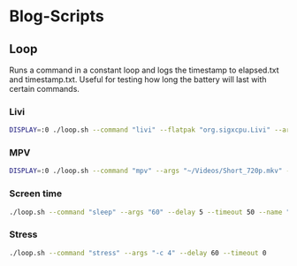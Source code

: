 # Blog-Scripts

## Loop

Runs a command in a constant loop and logs the timestamp to elapsed.txt and timestamp.txt. Useful for testing how long the battery will last with certain commands.

### Livi
    
```bash
DISPLAY=:0 ./loop.sh --command "livi" --flatpak "org.sigxcpu.Livi" --args "Videos/Short_720p.mkv" --delay 5 --timeout 30 --name "livi_720p_h264"
```

### MPV

```bash
DISPLAY=:0 ./loop.sh --command "mpv" --args "~/Videos/Short_720p.mkv" --delay 5 --timeout 30 --name "mpv_720p_h264"
```

### Screen time
    
```bash
./loop.sh --command "sleep" --args "60" --delay 5 --timeout 50 --name "screen_time"
```

### Stress

```bash
./loop.sh --command "stress" --args "-c 4" --delay 60 --timeout 0
```
